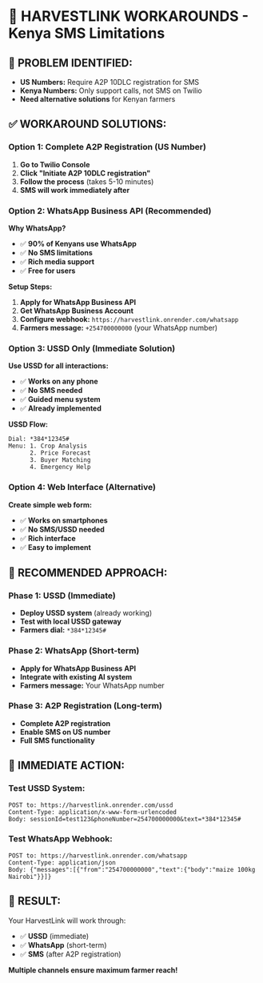 # 🚀 HARVESTLINK WORKAROUNDS - Kenya SMS Limitations

## 🚨 **PROBLEM IDENTIFIED:**
- **US Numbers:** Require A2P 10DLC registration for SMS
- **Kenya Numbers:** Only support calls, not SMS on Twilio
- **Need alternative solutions** for Kenyan farmers

## ✅ **WORKAROUND SOLUTIONS:**

### **Option 1: Complete A2P Registration (US Number)**
1. **Go to Twilio Console**
2. **Click "Initiate A2P 10DLC registration"**
3. **Follow the process** (takes 5-10 minutes)
4. **SMS will work immediately after**

### **Option 2: WhatsApp Business API (Recommended)**
**Why WhatsApp?**
- ✅ **90% of Kenyans use WhatsApp**
- ✅ **No SMS limitations**
- ✅ **Rich media support**
- ✅ **Free for users**

**Setup Steps:**
1. **Apply for WhatsApp Business API**
2. **Get WhatsApp Business Account**
3. **Configure webhook:** `https://harvestlink.onrender.com/whatsapp`
4. **Farmers message:** `+254700000000` (your WhatsApp number)

### **Option 3: USSD Only (Immediate Solution)**
**Use USSD for all interactions:**
- ✅ **Works on any phone**
- ✅ **No SMS needed**
- ✅ **Guided menu system**
- ✅ **Already implemented**

**USSD Flow:**
```
Dial: *384*12345#
Menu: 1. Crop Analysis
      2. Price Forecast
      3. Buyer Matching
      4. Emergency Help
```

### **Option 4: Web Interface (Alternative)**
**Create simple web form:**
- ✅ **Works on smartphones**
- ✅ **No SMS/USSD needed**
- ✅ **Rich interface**
- ✅ **Easy to implement**

## 🎯 **RECOMMENDED APPROACH:**

### **Phase 1: USSD (Immediate)**
- **Deploy USSD system** (already working)
- **Test with local USSD gateway**
- **Farmers dial:** `*384*12345#`

### **Phase 2: WhatsApp (Short-term)**
- **Apply for WhatsApp Business API**
- **Integrate with existing AI system**
- **Farmers message:** Your WhatsApp number

### **Phase 3: A2P Registration (Long-term)**
- **Complete A2P registration**
- **Enable SMS on US number**
- **Full SMS functionality**

## 🚀 **IMMEDIATE ACTION:**

### **Test USSD System:**
```
POST to: https://harvestlink.onrender.com/ussd
Content-Type: application/x-www-form-urlencoded
Body: sessionId=test123&phoneNumber=254700000000&text=*384*12345#
```

### **Test WhatsApp Webhook:**
```
POST to: https://harvestlink.onrender.com/whatsapp
Content-Type: application/json
Body: {"messages":[{"from":"254700000000","text":{"body":"maize 100kg Nairobi"}}]}
```

## 🌾 **RESULT:**
Your HarvestLink will work through:
- ✅ **USSD** (immediate)
- ✅ **WhatsApp** (short-term)
- ✅ **SMS** (after A2P registration)

**Multiple channels ensure maximum farmer reach!**
